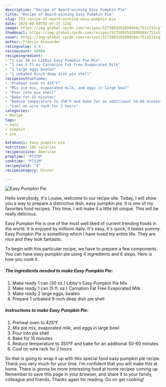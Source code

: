 ```yaml
---
description: "Recipe of Award-winning Easy Pumpkin Pie"
title: "Recipe of Award-winning Easy Pumpkin Pie"
slug: 553-recipe-of-award-winning-easy-pumpkin-pie
date: 2020-08-08T02:07:37.129Z
image: https://img-global.cpcdn.com/recipes/5175893592899584/751x532cq70/easy-pumpkin-pie-recipe-main-photo.jpg
thumbnail: https://img-global.cpcdn.com/recipes/5175893592899584/751x532cq70/easy-pumpkin-pie-recipe-main-photo.jpg
cover: https://img-global.cpcdn.com/recipes/5175893592899584/751x532cq70/easy-pumpkin-pie-recipe-main-photo.jpg
author: Francis Alexander
ratingvalue: 4.8
reviewcount: 48008
recipeingredient:
- "1 can 30 oz Libbys Easy Pumpkin Pie Mix"
- "1 can 5 fl oz Carnation Fat Free Evaporated Milk"
- "2 large eggs beaten"
- "1 unbaked 9inch deep dish pie shell"
recipeinstructions:
- "Preheat oven to 425°F"
- "Mix pie mix, evaporated milk, and eggs in large bowl"
- "Pour into pie shell"
- "Bake for 15 minutes"
- "Reduce temperature to 350°F and bake for an additional 50-60 minutes"
- "Cool on wire rack for 2 hours"
categories:
- Recipe
tags:
- easy
- pumpkin
- pie

katakunci: easy pumpkin pie 
nutrition: 105 calories
recipecuisine: American
preptime: "PT37M"
cooktime: "PT31M"
recipeyield: "4"
recipecategory: Dinner

---
```



![Easy Pumpkin Pie](https://img-global.cpcdn.com/recipes/5175893592899584/751x532cq70/easy-pumpkin-pie-recipe-main-photo.jpg)

Hello everybody, it's Louise, welcome to our recipe site. Today, I will show you a way to prepare a distinctive dish, easy pumpkin pie. It is one of my favorites food recipes. This time, I will make it a little bit unique. This will be really delicious.



Easy Pumpkin Pie is one of the most well liked of current trending foods in the world. It is enjoyed by millions daily. It's easy, it's quick, it tastes yummy. Easy Pumpkin Pie is something which I have loved my entire life. They are nice and they look fantastic.


To begin with this particular recipe, we have to prepare a few components. You can have easy pumpkin pie using 4 ingredients and 6 steps. Here is how you cook it.

<!--inarticleads1-->

##### The ingredients needed to make Easy Pumpkin Pie:

1. Make ready 1 can (30 oz.) Libby&#39;s Easy Pumpkin Pie Mix
1. Make ready 1 can (5 fl. oz.) Carnation Fat Free Evaporated Milk
1. Make ready 2 large eggs, beaten
1. Prepare 1 unbaked 9-inch deep dish pie shell




<!--inarticleads2-->

##### Instructions to make Easy Pumpkin Pie:

1. Preheat oven to 425°F
1. Mix pie mix, evaporated milk, and eggs in large bowl
1. Pour into pie shell
1. Bake for 15 minutes
1. Reduce temperature to 350°F and bake for an additional 50-60 minutes
1. Cool on wire rack for 2 hours




So that is going to wrap it up with this special food easy pumpkin pie recipe. Thank you very much for your time. I'm confident that you will make this at home. There is gonna be more interesting food at home recipes coming up. Remember to save this page in your browser, and share it to your family, colleague and friends. Thanks again for reading. Go on get cooking!
